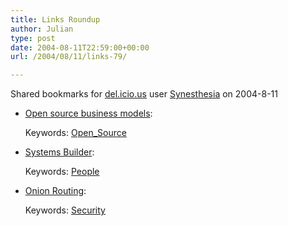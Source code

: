 ```yaml
---
title: Links Roundup
author: Julian
type: post
date: 2004-08-11T22:59:00+00:00
url: /2004/08/11/links-79/

---
```

Shared bookmarks for [del.icio.us][1] user  [Synesthesia][2] on 2004-8-11

  * [Open source business models][3]:
   
    Keywords: [Open_Source][4]
  * [Systems Builder][5]:
   
    Keywords: [People][6]
  * [Onion Routing][7]:
   
    Keywords: [Security][8]

 [1]: http://del.icio.us/
 [2]: http://del.icio.us/synesthesia
 [3]: http://alevin.com/weblog/archives/001456.html "http://alevin.com/weblog/archives/001456.html"
 [4]: http://del.icio.us/synesthesia/Open_Source
 [5]: http://www.readwriteweb.com/archives/002119.php "http://www.readwriteweb.com/archives/002119.php"
 [6]: http://del.icio.us/synesthesia/People
 [7]: http://www.windley.com/2004/08/05.html#a1368 "http://www.windley.com/2004/08/05.html#a1368"
 [8]: http://del.icio.us/synesthesia/Security